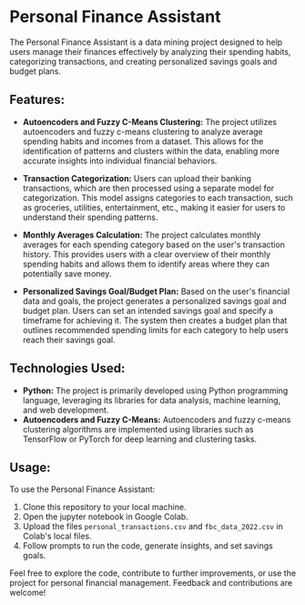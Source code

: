 # Personal Finance Assistant

The Personal Finance Assistant is a data mining project designed to help users manage their finances effectively by analyzing their spending habits, categorizing transactions, and creating personalized savings goals and budget plans.

## Features:

- **Autoencoders and Fuzzy C-Means Clustering:** The project utilizes autoencoders and fuzzy c-means clustering to analyze average spending habits and incomes from a dataset. This allows for the identification of patterns and clusters within the data, enabling more accurate insights into individual financial behaviors.

- **Transaction Categorization:** Users can upload their banking transactions, which are then processed using a separate model for categorization. This model assigns categories to each transaction, such as groceries, utilities, entertainment, etc., making it easier for users to understand their spending patterns.

- **Monthly Averages Calculation:** The project calculates monthly averages for each spending category based on the user's transaction history. This provides users with a clear overview of their monthly spending habits and allows them to identify areas where they can potentially save money.

- **Personalized Savings Goal/Budget Plan:** Based on the user's financial data and goals, the project generates a personalized savings goal and budget plan. Users can set an intended savings goal and specify a timeframe for achieving it. The system then creates a budget plan that outlines recommended spending limits for each category to help users reach their savings goal.

## Technologies Used:

- **Python:** The project is primarily developed using Python programming language, leveraging its libraries for data analysis, machine learning, and web development.
- **Autoencoders and Fuzzy C-Means:** Autoencoders and fuzzy c-means clustering algorithms are implemented using libraries such as TensorFlow or PyTorch for deep learning and clustering tasks.

## Usage:

To use the Personal Finance Assistant:

1. Clone this repository to your local machine.
2. Open the jupyter notebook in Google Colab.
3. Upload the files `personal_transactions.csv` and `fbc_data_2022.csv` in Colab's local files.
4. Follow prompts to run the code, generate insights, and set savings goals.

Feel free to explore the code, contribute to further improvements, or use the project for personal financial management. Feedback and contributions are welcome!
